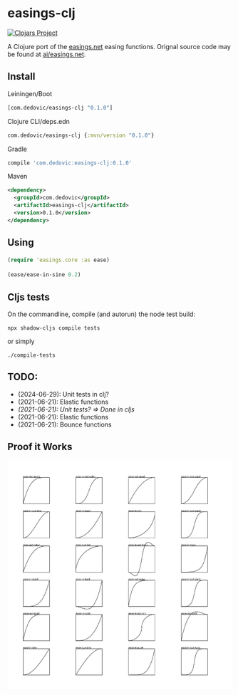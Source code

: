 # easings-clj

[![Clojars Project](https://img.shields.io/clojars/v/com.dedovic/easings-clj.svg)](https://clojars.org/com.dedovic/easings-clj)

A Clojure port of the [easings.net](easings.net) easing functions. Orignal source code may be found at [ai/easings.net](https://github.com/ai/easings.net).

## Install
Leiningen/Boot
```clojure
[com.dedovic/easings-clj "0.1.0"]
```
Clojure CLI/deps.edn
```clojure
com.dedovic/easings-clj {:mvn/version "0.1.0"}
```
Gradle
```groovy
compile 'com.dedovic:easings-clj:0.1.0'
```
Maven
```xml
<dependency>
  <groupId>com.dedovic</groupId>
  <artifactId>easings-clj</artifactId>
  <version>0.1.0</version>
</dependency>
```
## Using
```clj
(require 'easings.core :as ease)

(ease/ease-in-sine 0.2)
```

## Cljs tests

On the commandline, compile (and autorun) the node test build:

```console
npx shadow-cljs compile tests
```
or simply
```console
./compile-tests
```

## TODO:
- (2024-06-29): Unit tests in clj?
- (2021-06-21): Elastic functions
- *(2021-06-21): Unit tests? => Done in cljs*
- (2021-06-21): Elastic functions
- (2021-06-21): Bounce functions

## Proof it Works
![docs/render.jpg](./docs/render.jpg)
